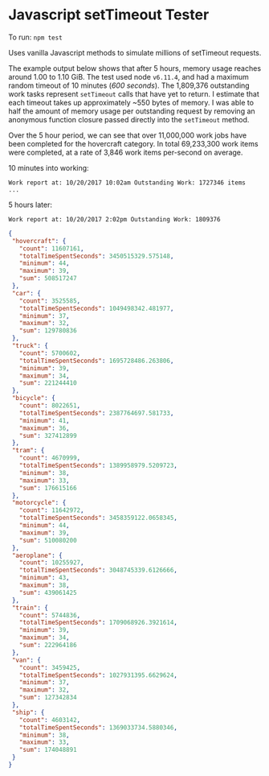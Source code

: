 # Javascript setTimeout Tester

To run: `npm test`

Uses vanilla Javascript methods to simulate millions of setTimeout requests.

The example output below shows that after 5 hours, memory usage reaches around 1.00 to 1.10 GiB. The test used node `v6.11.4`, and had a maximum random timeout of 10 minutes (_600 seconds_). The 1,809,376 outstanding work tasks represent `setTimeout` calls that have yet to return. I estimate that each timeout takes up approximately ~550 bytes of memory. I was able to half the amount of memory usage per outstanding request by removing an anonymous function closure passed directly into the `setTimeout` method.

Over the 5 hour period, we can see that over 11,000,000 work jobs have been completed for the hovercraft category. In total 69,233,300 work items were completed, at a rate of 3,846 work items per-second on average.

10 minutes into working:
```
Work report at: 10/20/2017 10:02am Outstanding Work: 1727346 items
...
```

5 hours later:
```
Work report at: 10/20/2017 2:02pm Outstanding Work: 1809376
```
```json
{
 "hovercraft": {
   "count": 11607161,
   "totalTimeSpentSeconds": 3450515329.575148,
   "minimum": 44,
   "maximum": 39,
   "sum": 508517247
 },
 "car": {
   "count": 3525585,
   "totalTimeSpentSeconds": 1049498342.481977,
   "minimum": 37,
   "maximum": 32,
   "sum": 129780836
 },
 "truck": {
   "count": 5700602,
   "totalTimeSpentSeconds": 1695728486.263806,
   "minimum": 39,
   "maximum": 34,
   "sum": 221244410
 },
 "bicycle": {
   "count": 8022651,
   "totalTimeSpentSeconds": 2387764697.581733,
   "minimum": 41,
   "maximum": 36,
   "sum": 327412899
 },
 "tram": {
   "count": 4670999,
   "totalTimeSpentSeconds": 1389958979.5209723,
   "minimum": 38,
   "maximum": 33,
   "sum": 176615166
 },
 "motorcycle": {
   "count": 11642972,
   "totalTimeSpentSeconds": 3458359122.0658345,
   "minimum": 44,
   "maximum": 39,
   "sum": 510080200
 },
 "aeroplane": {
   "count": 10255927,
   "totalTimeSpentSeconds": 3048745339.6126666,
   "minimum": 43,
   "maximum": 38,
   "sum": 439061425
 },
 "train": {
   "count": 5744836,
   "totalTimeSpentSeconds": 1709068926.3921614,
   "minimum": 39,
   "maximum": 34,
   "sum": 222964186
 },
 "van": {
   "count": 3459425,
   "totalTimeSpentSeconds": 1027931395.6629624,
   "minimum": 37,
   "maximum": 32,
   "sum": 127342834
 },
 "ship": {
   "count": 4603142,
   "totalTimeSpentSeconds": 1369033734.5880346,
   "minimum": 38,
   "maximum": 33,
   "sum": 174048891
 }
}
```

